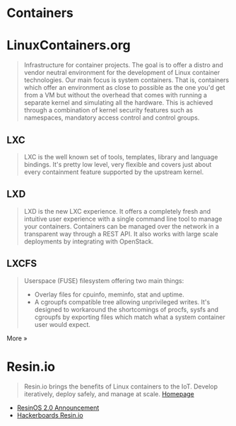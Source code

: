 # Containers

# LinuxContainers.org 

> Infrastructure for container projects. The goal is to offer a distro and vendor neutral environment for the development of Linux container technologies. Our main focus is system containers. That is, containers which offer an environment as close to possible as the one you'd get from a VM but without the overhead that comes with running a separate kernel and simulating all the hardware. This is achieved through a combination of kernel security features such as namespaces, mandatory access control and control groups.

## LXC
> LXC is the well known set of tools, templates, library and language bindings. It's pretty low level, very flexible and covers just about every containment feature supported by the upstream kernel.

## LXD

> LXD is the new LXC experience. It offers a completely fresh and intuitive user experience with a single command line tool to manage your containers. Containers can be managed over the network in a transparent way through a REST API. It also works with large scale deployments by integrating with OpenStack.

## LXCFS

> Userspace (FUSE) filesystem offering two main things:
> - Overlay files for cpuinfo, meminfo, stat and uptime.
> - A cgroupfs compatible tree allowing unprivileged writes.
> It's designed to workaround the shortcomings of procfs, sysfs and cgroupfs by exporting files which match what a system container user would expect.

More »



# Resin.io

> Resin.io brings the benefits of Linux containers to the IoT. Develop iteratively, deploy safely, and manage at scale. [Homepage](https://resin.io/)

- [ResinOS 2.0 Announcement](https://resin.io/blog/introducing-resinos/)
- [Hackerboards Resin.io](http://hackerboards.com/open-source-resinos-adds-docker-to-armlinux-boards/)